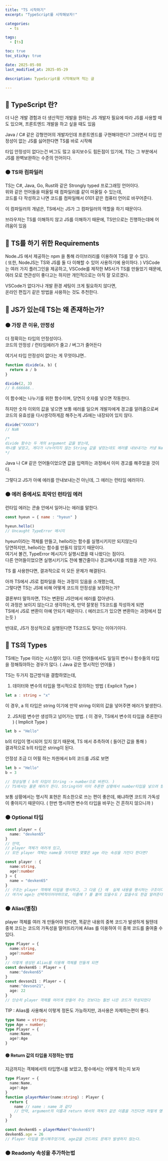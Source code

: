 ```yaml
---
title: "TS 시작하기"
excerpt: "TypeScript를 시작해보자!"

categories:
  - ts

tags:
  - [ts]

toc: true
toc_sticky: true

date: 2025-05-08
last_modified_at: 2025-05-29

description: TypeScript를 시작해보며 적는 글

---
```

## 🔴 TypeScript 란?
더 나은 개발 경험과 더 생산적인 개발을 원하는 JS 개발자
필요에 따라 JS를 사용할 때도 있으며, 프론트엔드 개발을 하고 싶을 때도 있음

Java / C# 같은 강형언어의 개발자인데 프론트엔드를 구현해야한다? 
그러면서 타입 안정성이 없는 JS를 싫어한다면 TS를 바로 시작해

타입 안정성이 없다는건 버그도 많고 유지보수도 힘든점이 있기에, 
TS는 그 부분에서 JS를 완벽보완하는 수준의 언어이다. 

### 🟠 TS와 컴파일러
TS는 C#, Java, Go, Rust와 같은 Strongly typed 프로그래밍 언어이다.  
위와 같은 언어들을 떠올릴 때 컴파일러를 같이 떠올릴 수 있는데,   
코드를 다 작성하고 나면 코드를 컴파일해서 0101 같은 컴퓨터 언어로 바꾸어준다.   

이 컴파일러의 개념은, TS에서는 JS가 그 컴파일러의 역할을 하기 때문이다. 

브라우저는 TS를 이해하지 않고 JS를 이해하기 때문에, TS만으로는 진행하는데에 어려움이 있음  



## 🔴 TS를 하기 위한 Requirements
Node.JS 에서 제공하는 npm 을 통해 라이브러리를 이용하여 TS를 깔 수 있다.  
( 또한, NodeJS는 TS와 JS를 둘 다 이해할 수 있어 사용하기에 용이하다. )
VSCode 는 여러 가지 플러그인을 제공하고, VSCode를 제작한 MS사가 TS를 만들었기 때문에, 여러 모로 연관성이 좋다고는 하지만 개인적으로는 아직 잘 모르겠다. 

VSCode가 없다거나 개발 환경 세팅이 크게 필요하지 않다면,   
온라인 편집기 같은 방법을 사용하는 것도 추천한다. 

## 🔴 JS가 있는데 TS는 왜 존재하는가? 
### 🟠 가장 큰 이유, 안정성
더 정확히는 타입의 안정성이다.   
코드의 안정성 / 런타임에러가 줄고 / 버그가 줄어든다

여기서 타입 안정성이 없다는 게 무엇이냐면..
```javascript
function divide(a, b) {
  return a / b
}

divide(2, 3)
// 0.666666..
```
이 함수에는 나누기를 위한 함수이며, 당연히 숫자를 넣으면 작동한다. 

하지만 숫자 이외의 값을 넣으면 보통 에러를 일으켜 개발자에게 경고를 알려줌으로써 코드의 유효성을 다시생각하게끔 해주는게 JS에는 내장되어 있지 않다.

```javascript
divide("XXXXX")
// NaN

/*
divide 함수는 두 개의 argument 값을 받는데, 
하나를 넣었고, 게다가 나누어지지 않는 String 값을 넣었는데도 에러를 내보내기는 커녕 NaN이라는 값을 내보낸다. 
*/
```
Java 나 C# 같은 언어들이었으면 값을 입력하는 과정에서 이미 경고를 해주었을 것이다.

그렇다고 JS가 아예 에러를 안내보내는건 아닌데, 그 에러는 런타임 에러이다. 
### 🟠 에러 중에서도 최악인 런타임 에러
런타임 에러는 콘솔 안에서 일어나는 에러를 말한다.   

```javascript
const hyeun = { name : "hyeun" }

hyeun.hello()
// Uncaught TypeError 메시지
```
hyeun이라는 객체를 만들고, hello라는 함수를 실행시키지만 되지않는다  
당연하지만, hello라는 함수를 만들지 않았기 때문이다.   
여기서 볼건, TypeError 메시지가 실행시켰을 때 나왔다는 점이다.  
다른 언어들이었으면 실행시키기도 전에 빨간줄이나 경고메시지를 띄웠을 거란 거다.

TS 를 사용한다면, 결과적으로 이 모든 문제가 해결된다.

아까 TS에서 JS로 컴파일을 하는 과정이 있음을 소개했는데,   
그렇다면 TS는 JS에 비해 어떻게 코드의 안정성을 보장하는가?  

결론부터 말하자면, TS는 변환된 JS안에서 에러를 잡아낸다.   
이 과정은 보이지 않는다고 생각하는게, 만약 잘못된 TS코드를 작성하게 되면  
TS에서 JS로 변환이 아예 안되기 때문이다. ( 에러코드가 있으면 변환하는 과정에서 잡는듯 )  
  
반대로, JS가 정상적으로 실행된다면 TS코드도 맞다는 이야기이다.  

## 🔴 TS의 Types
TS에는 Type 이라는 시스템이 있다. 
다른 언어들에서도 일일히 변수나 함수들의 타입을 정해줘야하는 경우가 많다. ( Java 같은 명시적인 언어들 )  

TS는 두가지 접근방식을 결합하였는데,   
01. 데이터와 변수의 타입을 명시적으로 정의하는 방법 ( Explicit Type )  
```typescript
let a : string = "x"
```  
이 경우, a 의 타입은 string 이기에 만약 string 이외의 값을 넣어주면 에러가 발생한다. 

02. JS처럼 변수만 생성하고 넘어가는 방법. ( 이 경우, TS에서 변수의 타입을 추론한다 )  ( Implicit Type )
```typescript
let b = "Hello"
```
b의 타입이 명시되어 있지 않기 때문에, TS 에서 추측하여 ( 들어간 값을 통해 )  
결과적으로 b의 타입은 string이 된다. 

안정성 조금 더 어필 하는 차원에서 b의 코드를 JS로 보면
```javascript
let b = "Hello"
b = 3

// 정상실행 ( b의 타입이 String -> number으로 바뀐다. )
// TS에서는 물론 에러가 뜬다. String이라 이미 추론한 상황에서 number타입을 넣으려 했기 때문이다. 
```
보통 상황에서는 명시적 표현은 최소한으로 쓰는 편이 좋은데, 왜냐하면 코드의 가독성이 좋아지기 때문이다. ( 한번 명시하면 변수의 타입을 바꾸는 건 흔하지 않으니까 )  

### 🟠 Optional 타입 
```typescript
const player = {
  name: "devken65" 
}
// 만약, 
// player 객체가 여러개 있고, 
// 모든 player 객체는 name을 가지지만 몇몇은 age 라는 속성을 가진다 한다면?
```
```typescript
const player : {
  name:string,
  age?:number
} = {
  name = "devken65"
}
// 구조는 player 객체에 타입을 명시하고, 그 다음 {} 에  실제 내용을 명시하는 구조이다. 
// 여기서 age는 선택적이어야하므로, 이름에 ? 를 붙여 있을수도 / 없을수도 한걸 알려준다. (optional parameter의 지정 방법)
```

### 🟠 Alias(별칭)
player 객체를 여러 개 만들어야 한다면, 똑같은 내용의 중복 코드가 발생하게 될텐데   
중복 코드는 코드의 가독성을 떨어뜨리기에 Alias 를 이용하여 이 중복 코드를 줄여줄 수 있다.   
```typescript
type Player = {
  name:string,
  age?:number
}
// 이렇게 생성된 Alias를 이용해 객체를 만들게 되면
const devken65 : Player = {
  name:"devken65"
}
const devson21 : Player = {
  name:"devson21",
  age: 22
}
// 단순히 player 객체를 여러개 만들어 주는 것보다는 훨씬 나은 코드가 작성되었다 
```

TIP : Alias를 사용해서 이렇게 정돈도 가능하지만, 과사용은 자제하는편이 좋다. 
```typescript
type Name = string;
type Age = number;
type Player = {
  name:Name,
  age?:Age
}
```
#### 🟡 Return 값의 타입을 지정하는 방법 
지금까지는 객체에서의 타입명시를 보았고, 함수에서는 어떻게 하는지 보자
```typescript
type Player = {
  name:Name,
  age?:Age
}
function playerMaker(name:string) : Player {
  return {
    name // name : name 과 같다
    // 만약, argument의 이름과 return 에서의 객체가 같은 이름을 가진다면 저렇게 명시해줘도 에러는 발생하지 않는다.
  }
}

const devken65 = playerMaker("devken65")
devken65.age = 26
// Player 타입을 명시해주었기에, age값을 건드려도 문제가 발생하지 않는다. 
```
### 🟠 Readonly 속성을 추가하는법
